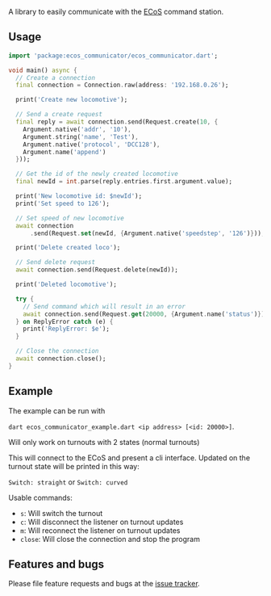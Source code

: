A library to easily communicate with the [ECoS][ECoS] command station.

## Usage

```dart
import 'package:ecos_communicator/ecos_communicator.dart';

void main() async {
  // Create a connection
  final connection = Connection.raw(address: '192.168.0.26');

  print('Create new locomotive');

  // Send a create request
  final reply = await connection.send(Request.create(10, {
    Argument.native('addr', '10'),
    Argument.string('name', 'Test'),
    Argument.native('protocol', 'DCC128'),
    Argument.name('append')
  }));

  // Get the id of the newly created locomotive
  final newId = int.parse(reply.entries.first.argument.value);

  print('New locomotive id: $newId');
  print('Set speed to 126');

  // Set speed of new locomotive
  await connection
      .send(Request.set(newId, {Argument.native('speedstep', '126')}));

  print('Delete created loco');

  // Send delete request
  await connection.send(Request.delete(newId));

  print('Deleted locomotive');

  try {
    // Send command which will result in an error
    await connection.send(Request.get(20000, {Argument.name('status')}));
  } on ReplyError catch (e) {
    print('ReplyError: $e');
  }

  // Close the connection
  await connection.close();
}
```

## Example

The example can be run with 

`dart ecos_communicator_example.dart <ip address> [<id: 20000>]`.

Will only work on turnouts with 2 states (normal turnouts)

This will connect to the ECoS and present a cli interface.
Updated on the turnout state will be printed in this way:

`Switch: straight` or `Switch: curved`

Usable commands:
* `s`: Will switch the turnout
* `c`: Will disconnect the listener on turnout updates
* `m`: Will reconnect the listener on turnout updates
* `close`: Will close the connection and stop the program

## Features and bugs

Please file feature requests and bugs at the [issue tracker][tracker].

[tracker]: https://github.com/TheKingDave/ecos_communicator/issues
[ECoS]: https://www.esu.eu/en/products/digital-control/ecos-50210-dcc-system/what-ecos-can-do/